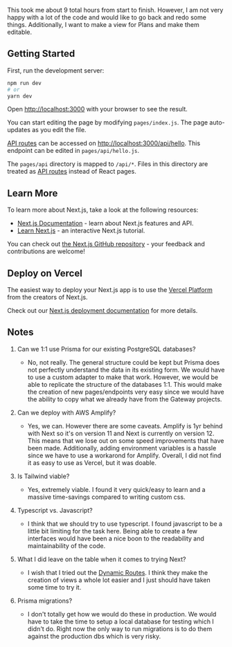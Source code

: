 This took me about 9 total hours from start to finish. However, I am not very happy with a lot of the code and would like to go back and redo some things. Additionally, I want to make a view for Plans and make them editable. 

## Getting Started

First, run the development server:

```bash
npm run dev
# or
yarn dev
```

Open [http://localhost:3000](http://localhost:3000) with your browser to see the result.

You can start editing the page by modifying `pages/index.js`. The page auto-updates as you edit the file.

[API routes](https://nextjs.org/docs/api-routes/introduction) can be accessed on [http://localhost:3000/api/hello](http://localhost:3000/api/hello). This endpoint can be edited in `pages/api/hello.js`.

The `pages/api` directory is mapped to `/api/*`. Files in this directory are treated as [API routes](https://nextjs.org/docs/api-routes/introduction) instead of React pages.

## Learn More

To learn more about Next.js, take a look at the following resources:

- [Next.js Documentation](https://nextjs.org/docs) - learn about Next.js features and API.
- [Learn Next.js](https://nextjs.org/learn) - an interactive Next.js tutorial.

You can check out [the Next.js GitHub repository](https://github.com/vercel/next.js/) - your feedback and contributions are welcome!

## Deploy on Vercel

The easiest way to deploy your Next.js app is to use the [Vercel Platform](https://vercel.com/new?utm_medium=default-template&filter=next.js&utm_source=create-next-app&utm_campaign=create-next-app-readme) from the creators of Next.js.

Check out our [Next.js deployment documentation](https://nextjs.org/docs/deployment) for more details.

## Notes 

1. Can we 1:1 use Prisma for our existing PostgreSQL databases? 
    * No, not really. The general structure could be kept but Prisma does not perfectly understand the data in its existing form. We would have to use a custom adapter to make that work. However, we would be able to replicate the structure of the databases 1:1. This would make the creation of new pages/endpoints very easy since we would have the ability to copy what we already have from the Gateway projects. 

2. Can we deploy with AWS Amplify? 
    * Yes, we can. However there are some caveats. Amplify is 1yr behind with Next so it's on version 11 and Next is currently on version 12. This means that we lose out on some speed improvements that have been made. Additionally, adding environment variables is a hassle since we have to use a workarond for Amplify. Overall, I did not find it as easy to use as Vercel, but it was doable. 

3. Is Tailwind viable? 
    * Yes, extremely viable. I found it very quick/easy to learn and a massive time-savings compared to writing custom css. 

4. Typescript vs. Javascript? 
    * I think that we should try to use typescript. I found javascript to be a little bit limiting for the task here. Being able to create a few interfaces would have been a nice boon to the readability and maintainability of the code. 

5. What I did leave on the table when it comes to trying Next? 
    * I wish that I tried out the [Dynamic Routes](https://nextjs.org/docs/routing/dynamic-routes). I think they make the creation of views a whole lot easier and I just should have taken some time to try it. 

6. Prisma migrations? 
    * I don't totally get how we would do these in production. We would have to take the time to setup a local database for testing which I didn't do. Right now the only way to run migrations is to do them against the production dbs which is very risky. 
